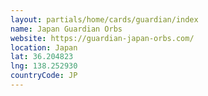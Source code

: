 ```yaml
---
layout: partials/home/cards/guardian/index
name: Japan Guardian Orbs
website: https://guardian-japan-orbs.com/
location: Japan
lat: 36.204823
lng: 138.252930
countryCode: JP
---
```

